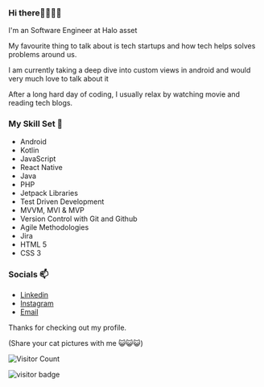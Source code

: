 ### Hi there👋🏾👋🏾
I'm an Software Engineer at Halo asset

My favourite thing to talk about is tech startups and how tech helps solves problems around us.

I am currently taking a deep dive into custom views in android and would very much love to talk about it

After a long hard day of coding, I usually relax by watching movie and reading tech blogs.

### My Skill Set 🔭
* Android
* Kotlin
* JavaScript
* React Native
* Java
* PHP
* Jetpack Libraries
* Test Driven Development
* MVVM, MVI & MVP
* Version Control with Git and Github
* Agile Methodologies
* Jira
* HTML 5
* CSS 3

### Socials 📫
* [Linkedin](https://www.linkedin.com/in/jesseonoyeyan/)
* [Instagram](https://www.instagram.com/lordpacific/)
* [Email](jesseonoyeyan@yahoo.com)

Thanks for checking out my profile.

(Share your cat pictures with me 😺😺😺)

![Visitor Count](https://profile-counter.glitch.me/{lordpacificsmartly}/count.svg)

![visitor badge](https://visitor-badge.glitch.me/badge?page_id=jwenjian.visitor-badge&left_text=MyPageVisitors)
